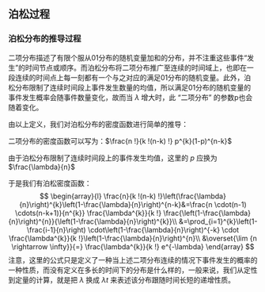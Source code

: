 ## 泊松过程

### 泊松分布的推导过程

二项分布描述了有限个服从01分布的随机变量加和的分布，并不注重这些事件“发生”的时间节点或顺序。而泊松分布将二项分布推广至连续的时间域上，也即在一段连续的时间点上每一刻都有一个与之对应的满足01分布的随机变量。此外，泊松分布限制了连续时间段上事件发生数量的均值，所以满足01分布的随机变量的事件发生概率会随事件数量变化，故而当 $\lambda$ 增大时，此 “二项分布” 的参数p也会随着变化。

由以上定义，我们对泊松分布的密度函数进行简单的推导：

二项分布的密度函数可以写为：$\frac{n !}{k !(n-k) !} p^{k}(1-p)^{n-k}$

由于泊松分布限制了连续时间段上的事件发生均值，这里的 $p$ 应换为 $\frac{\lambda}{n}$ 

于是我们有泊松密度函数：
$$
\begin{array}{l}
\frac{n}{k !(n-k) !}\left(\frac{\lambda}{n}\right)^{k}\left(1-\frac{\lambda}{n}\right)^{n-k}&=\frac{n \cdot(n-1) \cdots(n-k+1)}{n^{k}} \frac{\lambda^{k}}{k !} \frac{\left(1-\frac{\lambda}{n}\right)^{n}}{\left(1-\frac{\lambda}{n}\right)^{k}}\\
&=\prod_{i=1}^{k}\left(1-\frac{i-1}{n}\right) \cdot\left(1-\frac{\lambda}{n}\right)^{-k} \cdot \frac{\lambda^{k}}{k !}\left(1-\frac{\lambda}{n}\right)^{n}\\
&\overset{\lim {n \rightarrow \infty}}{=} \frac{\lambda^{k}}{k !} e^{-\lambda}
\end{array}
$$
注意，这里的公式只是定义了一种当上述二项分布连续的情况下事件发生的概率的一种性质，而没有定义在多长的时间下的分布是什么样的，一般来说，我们从定性到定量的计算，就是把 $\lambda$ 换成 $\lambda t$ 来表述该分布跟随时间长短的递增性质。

